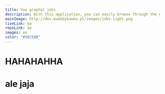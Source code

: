 ```yaml
---
title: Vue graphql jobs
description: With this application, you can easily browse through the graphql related programming jobs. Job offers come from graphql jobs api.
mainImage: http://dev.madebykawka.pl/images/jobs-light.png
liveLink: aa
repoLink: aa
images: aa
color: "#56CE8B"
---
```


# HAHAHAHHA
# ale jaja